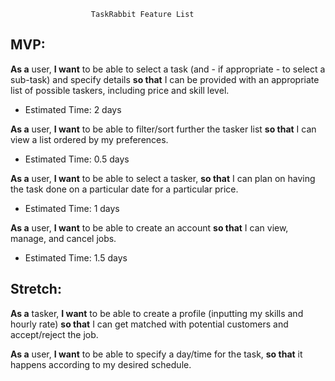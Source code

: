                       TaskRabbit Feature List

## MVP:

**As a** user, **I want** to be able to select a task (and - if appropriate - to select a sub-task) and specify details **so that** I can be provided with an appropriate list of possible taskers, including price and skill level.
* Estimated Time: 2 days

**As a** user, **I want** to be able to filter/sort further the tasker list **so that** I can view a list ordered by my preferences.
* Estimated Time: 0.5 days

**As a** user, **I want** to be able to select a tasker, **so that** I can plan on having the task done on a particular date for a particular price.
* Estimated Time: 1 days

**As a** user, **I want** to be able to create an account **so that** I can view, manage, and cancel jobs.
* Estimated Time: 1.5 days

## Stretch:

**As a** tasker, **I want** to be able to create a profile (inputting my skills and hourly rate) **so that** I can get matched with potential customers and accept/reject the job.

**As a** user, **I want** to be able to specify a day/time for the task, **so that** it happens according to my desired schedule.
